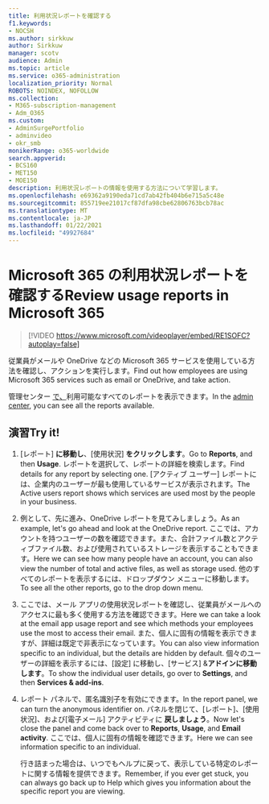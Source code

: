 ```yaml
---
title: 利用状況レポートを確認する
f1.keywords:
- NOCSH
ms.author: sirkkuw
author: Sirkkuw
manager: scotv
audience: Admin
ms.topic: article
ms.service: o365-administration
localization_priority: Normal
ROBOTS: NOINDEX, NOFOLLOW
ms.collection:
- M365-subscription-management
- Adm_O365
ms.custom:
- AdminSurgePortfolio
- adminvideo
- okr_smb
monikerRange: o365-worldwide
search.appverid:
- BCS160
- MET150
- MOE150
description: 利用状況レポートの情報を使用する方法について学習します。
ms.openlocfilehash: e69362a9190eda71cd7ab42fb404b6e715a5c48e
ms.sourcegitcommit: 855719ee21017cf87dfa98cbe62806763bcb78ac
ms.translationtype: MT
ms.contentlocale: ja-JP
ms.lasthandoff: 01/22/2021
ms.locfileid: "49927684"
---
```

# <a name="review-usage-reports-in-microsoft-365"></a><span data-ttu-id="dde68-103">Microsoft 365 の利用状況レポートを確認する</span><span class="sxs-lookup"><span data-stu-id="dde68-103">Review usage reports in Microsoft 365</span></span>

> [!VIDEO https://www.microsoft.com/videoplayer/embed/RE1SOFC?autoplay=false]

<span data-ttu-id="dde68-104">従業員がメールや OneDrive などの Microsoft 365 サービスを使用している方法を確認し、アクションを実行します。</span><span class="sxs-lookup"><span data-stu-id="dde68-104">Find out how employees are using Microsoft 365 services such as email or OneDrive, and take action.</span></span>

<span data-ttu-id="dde68-105">管理センター [で、](https://admin.microsoft.com)利用可能なすべてのレポートを表示できます。</span><span class="sxs-lookup"><span data-stu-id="dde68-105">In the [admin center](https://admin.microsoft.com), you can see all the reports available.</span></span>

## <a name="try-it"></a><span data-ttu-id="dde68-106">演習</span><span class="sxs-lookup"><span data-stu-id="dde68-106">Try it!</span></span>

1. <span data-ttu-id="dde68-107">[レポート] **に移動し**、[使用状況] **をクリックします**。</span><span class="sxs-lookup"><span data-stu-id="dde68-107">Go to **Reports**, and then **Usage**.</span></span> <span data-ttu-id="dde68-108">レポートを選択して、レポートの詳細を検索します。</span><span class="sxs-lookup"><span data-stu-id="dde68-108">Find details for any report by selecting one.</span></span> <span data-ttu-id="dde68-109">[アクティブ ユーザー] レポートには、企業内のユーザーが最も使用しているサービスが表示されます。</span><span class="sxs-lookup"><span data-stu-id="dde68-109">The Active users report shows which services are used most by the people in your business.</span></span>
1. <span data-ttu-id="dde68-110">例として、先に進み、OneDrive レポートを見てみしましょう。</span><span class="sxs-lookup"><span data-stu-id="dde68-110">As an example, let's go ahead and look at the OneDrive report.</span></span> <span data-ttu-id="dde68-111">ここでは、アカウントを持つユーザーの数を確認できます。また、合計ファイル数とアクティブファイル数、および使用されているストレージを表示することもできます。</span><span class="sxs-lookup"><span data-stu-id="dde68-111">Here we can see how many people have an account, you can also view the number of total and active files, as well as storage used.</span></span> <span data-ttu-id="dde68-112">他のすべてのレポートを表示するには、ドロップダウン メニューに移動します。</span><span class="sxs-lookup"><span data-stu-id="dde68-112">To see all the other reports, go to the drop down menu.</span></span>
1. <span data-ttu-id="dde68-113">ここでは、メール アプリの使用状況レポートを確認し、従業員がメールへのアクセスに最も多く使用する方法を確認できます。</span><span class="sxs-lookup"><span data-stu-id="dde68-113">Here we can take a look at the email app usage report and see which methods your employees use the most to access their email.</span></span> <span data-ttu-id="dde68-114">また、個人に固有の情報を表示できますが、詳細は既定で非表示になっています。</span><span class="sxs-lookup"><span data-stu-id="dde68-114">You can also view information specific to an individual, but the details are hidden by default.</span></span> <span data-ttu-id="dde68-115">個々のユーザーの詳細を表示するには、[設定] に移動し、[サービス] &**アドインに移動します**。</span><span class="sxs-lookup"><span data-stu-id="dde68-115">To show the individual user details, go over to **Settings**, and then **Services & add-ins**.</span></span>
1. <span data-ttu-id="dde68-116">レポート パネルで、匿名識別子を有効にできます。</span><span class="sxs-lookup"><span data-stu-id="dde68-116">In the report panel, we can turn the anonymous identifier on.</span></span> <span data-ttu-id="dde68-117">パネルを閉じて、[レポート]、[使用状況]、および[電子メール] アクティビティに **戻しましょう**。</span><span class="sxs-lookup"><span data-stu-id="dde68-117">Now let's close the panel and come back over to **Reports**, **Usage**, and **Email activity**.</span></span> <span data-ttu-id="dde68-118">ここでは、個人に固有の情報を確認できます。</span><span class="sxs-lookup"><span data-stu-id="dde68-118">Here we can see information specific to an individual.</span></span>

    <span data-ttu-id="dde68-119">行き詰まった場合は、いつでもヘルプに戻って、表示している特定のレポートに関する情報を提供できます。</span><span class="sxs-lookup"><span data-stu-id="dde68-119">Remember, if you ever get stuck, you can always go back up to Help which gives you information about the specific report you are viewing.</span></span>